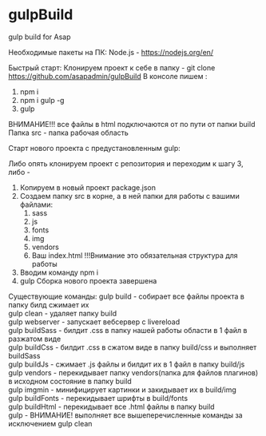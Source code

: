 # gulpBuild
gulp build for Asap

Необходимые пакеты на ПК: Node.js - https://nodejs.org/en/

Быстрый старт: 
Клонируем проект к себе в папку - git clone https://github.com/asapadmin/gulpBuild
В консоле пишем :
1. npm i
2. npm i gulp -g
3. gulp

ВНИМАНИЕ!!! все файлы в html подключаются от по пути от папки build
Папка src - папка рабочая область

Старт нового проекта с предустановленным gulp:

Либо опять клонируем проект с репозитория и переходим к шагу 3, либо - 
1. Копируем в новый проект package.json
2. Создаем папку src в корне, а в ней папки для работы с вашими файлами:
    1. sass
    2. js
    3. fonts
    4. img
    5. vendors
    6. Ваш index.html
    !!!Внимание это обязательная структура для работы
3. Вводим команду npm i
4. gulp
Сборка нового проекта завершена

Существующие команды:
gulp build - собирает все файлы проекта в папку билд сжимает их <br>
gulp clean - удаляет папку build <br>
gulp webserver - запускает вебсервер с livereload <br>
gulp buildSass - билдит .css в папку нашей работы области в 1 файл в разжатом виде <br>
gulp buildCss - билдит .css в сжатом виде в папку build/css и выполняет buildSass <br>
gulp buildJs - сжимает .js файлы и билдит их в 1 файл в папку build/js <br>
gulp vendors - перекидывает папку vendors(папка для файлов плагинов) в исходном состояние в папку build <br>
gulp imgmin - минифицирует картинки и закидывает их в build/img <br>
gulp buildFonts - перекидывает шрифты в build/fonts <br>
gulp buildHtml - перекидывает все .html файлы в папку build <br>
gulp - ВНИМАНИЕ! выполняет все вышеперечисленные команды за исключением  gulp clean 
